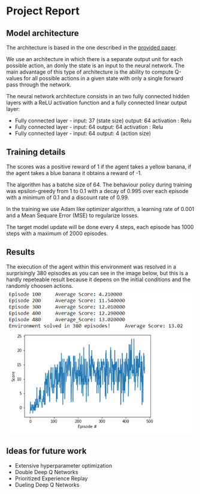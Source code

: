 # Project Report
## Model architecture
The architecture is based in the one described in the [provided paper](https://storage.googleapis.com/deepmind-media/dqn/DQNNaturePaper.pdf).

We use an architecture in which there is a separate output unit for each possible action, an donly the state is an input to the neural network. The main advantage of this type of architecture is the ability to compute Q-values for all possible actions in a given state with only a single forward pass through the network.

The neural network architecture consists in an two fully connected hidden layers with a ReLU activation function and a fully connected linear output layer:

* Fully connected layer - input: 37 (state size) output: 64 activation : Relu
* Fully connected layer - input: 64 output: 64 activation : Relu
* Fully connected layer - input: 64 output: 4 (action size)

## Training details
The scores was a positive reward of 1 if the agent takes a yellow banana, if the agent takes a blue banana it obtains a reward of -1.

The algorithm has a batche size of 64. The behaviour policy during training was epsilon-greedy from 1 to 0.1 with a decay of 0.995 over each episode with a minimum of 0.1 and a discount rate of 0.99.

In the training we use Adam like optimizer algorithm, a learning rate of 0.001 and a Mean Sequare Error (MSE) to regularize losses.

The target model update will be done every 4 steps, each episode has 1000 steps with a maximum of 2000 episodes.

## Results
The execution of the agent within this environment was resolved in a surprisingly 380 episodes as you can see in the image below, but this is a hardly repeteable result because it depens on the initial conditions and the randomly choosen actions.
![Result image](agent_result.png)

## Ideas for future work
* Extensive hyperparameter optimization
* Double Deep Q Networks
* Prioritized Experience Replay
* Dueling Deep Q Networks
